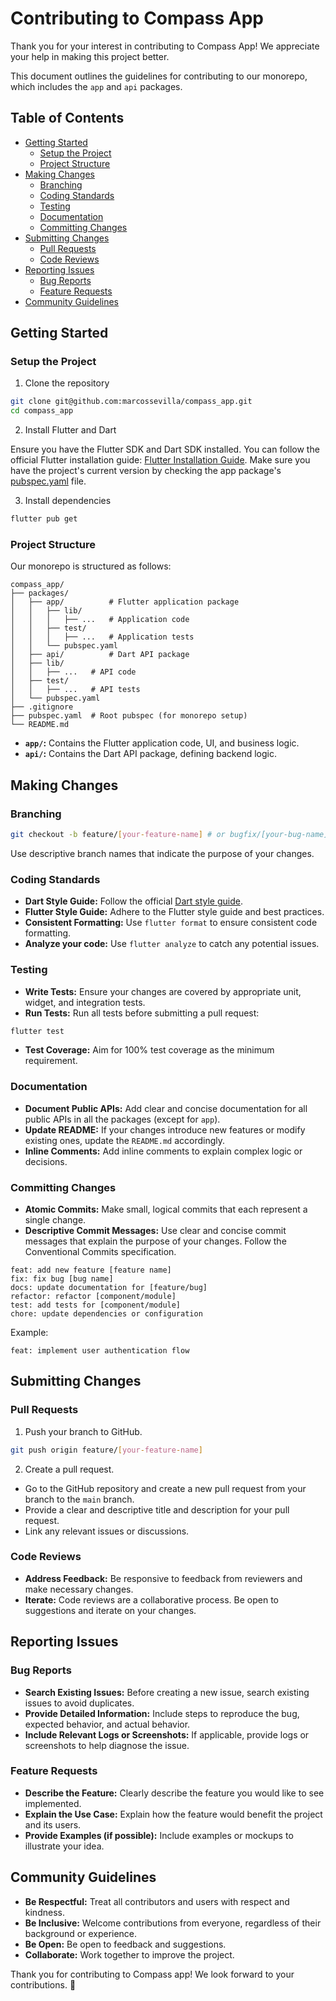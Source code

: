 # Contributing to Compass App

Thank you for your interest in contributing to Compass App! We appreciate your help in making this project better.

This document outlines the guidelines for contributing to our monorepo, which includes the `app` and `api` packages.

## Table of Contents

- [Getting Started](#getting-started)
    - [Setup the Project](#setup-the-project)
    - [Project Structure](#project-structure)
- [Making Changes](#making-changes)
    - [Branching](#branching)
    - [Coding Standards](#coding-standards)
    - [Testing](#testing)
    - [Documentation](#documentation)
    - [Committing Changes](#committing-changes)
- [Submitting Changes](#submitting-changes)
    - [Pull Requests](#pull-requests)
    - [Code Reviews](#code-reviews)
- [Reporting Issues](#reporting-issues)
    - [Bug Reports](#bug-reports)
    - [Feature Requests](#feature-requests)
- [Community Guidelines](#community-guidelines)

## Getting Started

### Setup the Project

1. Clone the repository

```bash
git clone git@github.com:marcossevilla/compass_app.git
cd compass_app
```

2.  Install Flutter and Dart

Ensure you have the Flutter SDK and Dart SDK installed. You can follow the official Flutter installation guide: [Flutter Installation Guide](https://flutter.dev/docs/get-started/install). Make sure you have the project's current version by checking the app package's [pubspec.yaml](https://github.com/marcossevilla/compass_app/tree/main/packages/app/pubspec.yaml#L8) file.

3.  Install dependencies

```bash
flutter pub get
```

### Project Structure

Our monorepo is structured as follows:

```
compass_app/
├── packages/
│   ├── app/          # Flutter application package
│   │   ├── lib/
│   │   │   ├── ...   # Application code
│   │   ├── test/
│   │   │   ├── ...   # Application tests
│   │   └── pubspec.yaml
│   ├── api/          # Dart API package
│   ├── lib/
│   │   ├── ...   # API code
│   ├── test/
│   │   ├── ...   # API tests
│   └── pubspec.yaml
├── .gitignore
├── pubspec.yaml  # Root pubspec (for monorepo setup)
└── README.md
```

* **`app/`:** Contains the Flutter application code, UI, and business logic.
* **`api/`:** Contains the Dart API package, defining backend logic.

## Making Changes

### Branching

```bash
git checkout -b feature/[your-feature-name] # or bugfix/[your-bug-name]
```

Use descriptive branch names that indicate the purpose of your changes.

### Coding Standards

* **Dart Style Guide:** Follow the official [Dart style guide](https://dart.dev/guides/language/effective-dart/style).
* **Flutter Style Guide:** Adhere to the Flutter style guide and best practices.
* **Consistent Formatting:** Use `flutter format` to ensure consistent code formatting.
* **Analyze your code:** Use `flutter analyze` to catch any potential issues.

### Testing

* **Write Tests:** Ensure your changes are covered by appropriate unit, widget, and integration tests.
* **Run Tests:** Run all tests before submitting a pull request:

```bash
flutter test
```

* **Test Coverage:** Aim for 100% test coverage as the minimum requirement.

### Documentation

* **Document Public APIs:** Add clear and concise documentation for all public APIs in all the packages (except for `app`).
* **Update README:** If your changes introduce new features or modify existing ones, update the `README.md` accordingly.
* **Inline Comments:** Add inline comments to explain complex logic or decisions.

### Committing Changes

* **Atomic Commits:** Make small, logical commits that each represent a single change.
* **Descriptive Commit Messages:** Use clear and concise commit messages that explain the purpose of your changes. Follow the Conventional Commits specification.

```
feat: add new feature [feature name]
fix: fix bug [bug name]
docs: update documentation for [feature/bug]
refactor: refactor [component/module]
test: add tests for [component/module]
chore: update dependencies or configuration
```

Example:

```
feat: implement user authentication flow
```

## Submitting Changes

### Pull Requests

1.  Push your branch to GitHub.

```bash
git push origin feature/[your-feature-name]
```

2.  Create a pull request.

* Go to the GitHub repository and create a new pull request from your branch to the `main` branch.
* Provide a clear and descriptive title and description for your pull request.
* Link any relevant issues or discussions.

### Code Reviews

* **Address Feedback:** Be responsive to feedback from reviewers and make necessary changes.
* **Iterate:** Code reviews are a collaborative process. Be open to suggestions and iterate on your changes.

## Reporting Issues

### Bug Reports

* **Search Existing Issues:** Before creating a new issue, search existing issues to avoid duplicates.
* **Provide Detailed Information:** Include steps to reproduce the bug, expected behavior, and actual behavior.
* **Include Relevant Logs or Screenshots:** If applicable, provide logs or screenshots to help diagnose the issue.

### Feature Requests

* **Describe the Feature:** Clearly describe the feature you would like to see implemented.
* **Explain the Use Case:** Explain how the feature would benefit the project and its users.
* **Provide Examples (if possible):** Include examples or mockups to illustrate your idea.

## Community Guidelines 

* **Be Respectful:** Treat all contributors and users with respect and kindness.
* **Be Inclusive:** Welcome contributions from everyone, regardless of their background or experience.
* **Be Open:** Be open to feedback and suggestions.
* **Collaborate:** Work together to improve the project.

Thank you for contributing to Compass app! We look forward to your contributions. 💙
